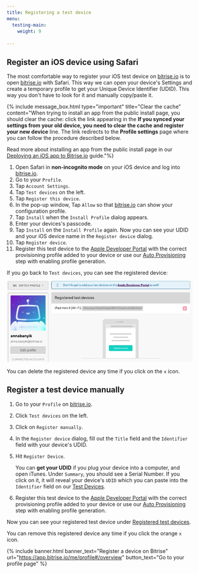 ```yaml
---
title: Registering a test device
menu:
  testing-main:
    weight: 9

---
```

## Register an iOS device using Safari

The most comfortable way to register your iOS test device on [bitrise.io](https://www.bitrise.io) is to open [bitrise.io](https://www.bitrise.io) with Safari. This way we can open your device's Settings and create a temporary profile to get your Unique Device Identifier (UDID). This way you don't have to look for it and manually copy/paste it.

{% include message_box.html type="important" title="Clear the cache" content="When trying to install an app from the public install page, you should clear the cache: click the link appearing in the **If you synced your settings from your old device, you need to clear the cache and register your new device** line. The link redirects to the **Profile settings** page where you can follow the procedure described below.

Read more about installing an app from the public install page in our [Deploying an iOS app to Bitrise.io](/deploy/ios-deploy/deploying-an-ios-app-to-bitrise-io/) guide."%}

 1. Open Safari in **non-incognito mode** on your iOS device and log into [bitrise.io](https://www.bitrise.io).
 2. Go to your `Profile`.
 3. Tap `Account Settings`.
 4. Tap `Test devices` on the left.
 5. Tap `Register this device`.
 6. In the pop-up window, Tap `Allow` so that [bitrise.io](https://www.bitrise.io) can show your configuration profile.
 7. Tap `Install` when the `Install Profile` dialog appears.
 8. Enter your devices's passcode.
 9. Tap `Install` on the `Install Profile` again.
    Now you can see your UDID and your iOS device name in the `Register device` dialog.
10. Tap `Register device`.
11. Register this test device to the [Apple Developer Portal](https://developer.apple.com/) with the correct provisioning profile added to your device or use our [Auto Provisioning](/code-signing/ios-code-signing/ios-auto-provisioning) step with enabling profile generation.

If you go back to `Test devices`, you can see the registered device:

![{{ page.title }}](/img/registered-test-device.jpg)

You can delete the registered device any time if you click on the `x` icon.

## Register a test device manually

1. Go to your `Profile` on [bitrise.io](https://www.bitrise.io).
2. Click `Test devices` on the left.
3. Click on `Register manually`.
4. In the `Register device` dialog, fill out the `Title` field and the `Identifier` field with your device's UDID.
5. Hit `Register Device`.

   You can **get your UDID** if you plug your device into a computer, and open iTunes. Under `Summary`, you should see a Serial Number. If you click on it, it will reveal your device's `UDID` which you can paste into the `Identifier` field on our [Test Devices](https://www.bitrise.io/me/profile#/test_devices).
6. Register this test device to the [Apple Developer Portal](https://developer.apple.com/) with the correct provisioning profile added to your device or use our [Auto Provisioning](/code-signing/ios-code-signing/ios-auto-provisioning) step with enabling profile generation.

Now you can see your registered test device under [Registered test devices](https://www.bitrise.io/me/profile#/test_devices).

You can remove this registered device any time if you click the orange `x` icon.

{% include banner.html banner_text="Register a device on Bitrise" url="https://app.bitrise.io/me/profile#/overview" button_text="Go to your profile page" %}
